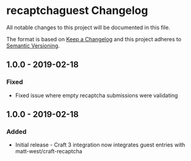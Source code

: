 # recaptchaguest Changelog

All notable changes to this project will be documented in this file.

The format is based on [Keep a Changelog](http://keepachangelog.com/) and this project adheres to [Semantic Versioning](http://semver.org/).

## 1.0.0 - 2019-02-18
### Fixed
- Fixed issue where empty recaptcha submissions were validating

## 1.0.0 - 2019-02-18
### Added
- Initial release - Craft 3 integration now integrates guest entries with matt-west/craft-recaptcha
